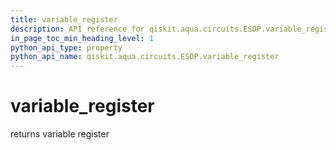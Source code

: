 ```yaml
---
title: variable_register
description: API reference for qiskit.aqua.circuits.ESOP.variable_register
in_page_toc_min_heading_level: 1
python_api_type: property
python_api_name: qiskit.aqua.circuits.ESOP.variable_register
---
```


# variable\_register

returns variable register

